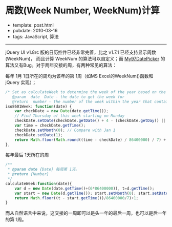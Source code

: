 
# 周数(Week Number, WeekNum)计算

- template: post.html
- pubdate: 2010-03-16
- tags: JavaScript, 算法

----


jQuery UI v1.8rc 版的日历控件已经非常完善，比之 v1.7.1 已经支持显示周数(WeekNum)，
而且计算 WeekNum 的算法可以自定义；而 [My97DatePicker](http://www.my97.net/dp/demo/index.htm)
的算法又有Bug。对于两年交接的周，有两种常见的算法：

每年 1月 1日所在的周均为该年的第 1周（如MS Excel的WeekNum()函数和 jQuery 实现）；

```js
/* Set as calculateWeek to determine the week of the year based on the ISO 8601 definition.
   @param  date  Date - the date to get the week for
   @return  number - the number of the week within the year that contains this date */
iso8601Week: function(date) {
    var checkDate = new Date(date.getTime());
    // Find Thursday of this week starting on Monday
    checkDate.setDate(checkDate.getDate() + 4 - (checkDate.getDay() || 7));
    var time = checkDate.getTime();
    checkDate.setMonth(0); // Compare with Jan 1
    checkDate.setDate(1);
    return Math.floor(Math.round((time - checkDate) / 86400000) / 7) + 1;
},
```

每年最后 1天所在的周

```js
/**
 * @param date {Date} 每周第 1天。
 * @return {Number}
 */
calculateWeek:function(date){
    var d = new Date(date.getTime()+(6*86400000)), t=d.getTime();
    var start = new Date(d.getTime()); start.setMonth(0); start.setDate(1);
    return Math.floor((t - start.getTime())/86400000/7)+1;
}
```


而从自然语言中来说，这交接的一周即可以是头一年的最后一周，也可以是后一年的第 1周。
